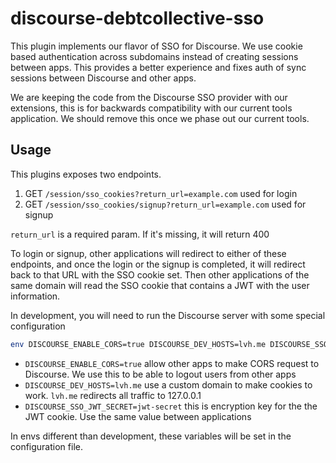 # discourse-debtcollective-sso

This plugin implements our flavor of SSO for Discourse. We use cookie based authentication across subdomains instead of creating sessions between apps. This provides a better experience and fixes auth of sync sessions between Discourse and other apps.

We are keeping the code from the Discourse SSO provider with our extensions, this is for backwards compatibility with our current tools application. We should remove this once we phase out our current tools.

## Usage

This plugins exposes two endpoints.

1. GET `/session/sso_cookies?return_url=example.com` used for login
1. GET `/session/sso_cookies/signup?return_url=example.com` used for signup

`return_url` is a required param. If it's missing, it will return 400

To login or signup, other applications will redirect to either of these endpoints, and once the login or the signup is completed, it will redirect back to that URL with the SSO cookie set. Then other applications of the same domain will read the SSO cookie that contains a JWT with the user information.

In development, you will need to run the Discourse server with some special configuration

```bash
env DISCOURSE_ENABLE_CORS=true DISCOURSE_DEV_HOSTS=lvh.me DISCOURSE_SSO_JWT_SECRET=jwt-secret rails s
```

- `DISCOURSE_ENABLE_CORS=true` allow other apps to make CORS request to Discourse. We use this to be able to logout users from other apps
- `DISCOURSE_DEV_HOSTS=lvh.me` use a custom domain to make cookies to work. `lvh.me` redirects all traffic to 127.0.0.1
- `DISCOURSE_SSO_JWT_SECRET=jwt-secret` this is encryption key for the the JWT cookie. Use the same value between applications

In envs different than development, these variables will be set in the configuration file.
